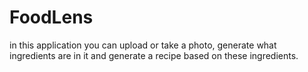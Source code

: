 # FoodLens
in this application you can upload or take a photo, generate what ingredients are in it and generate a recipe based on these ingredients.
